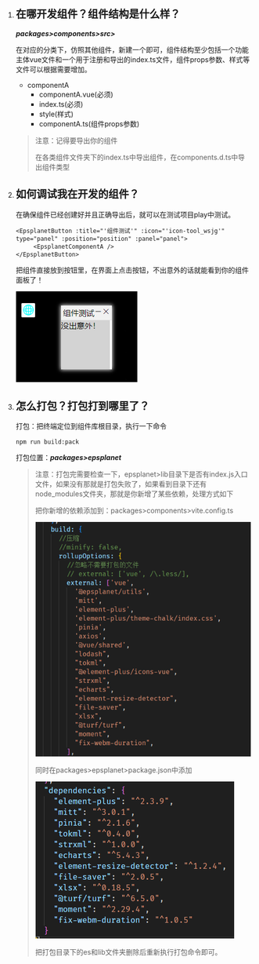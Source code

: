1. ## 在哪开发组件？组件结构是什么样？

   ***packages>components>src>***

   在对应的分类下，仿照其他组件，新建一个即可，组件结构至少包括一个功能主体vue文件和一个用于注册和导出的index.ts文件，组件props参数、样式等文件可以根据需要增加。

   - componentA                           
     - componentA.vue(必须)
     - index.ts(必须)
     - style(样式)
     - componentA.ts(组件props参数)

   > 注意：记得要导出你的组件
   >
   > 在各类组件文件夹下的index.ts中导出组件，在components.d.ts中导出组件类型

2. ## 如何调试我在开发的组件？

   在确保组件已经创建好并且正确导出后，就可以在测试项目play中测试。

   ```vue
   <EpsplanetButton :title="'组件测试'" :icon="'icon-tool_wsjg'" type="panel" :position="position" :panel="panel">
    	<EpsplanetComponentA />
   </EpsplanetButton>
   ```

   把组件直接放到按钮里，在界面上点击按钮，不出意外的话就能看到你的组件面板了！

   ![image-20231024104017390](image-20231024104017390.png)
   
3. ## 怎么打包？打包打到哪里了？

   打包：把终端定位到组件库根目录，执行一下命令

   ```node
   npm run build:pack
   ```

   打包位置：***packages>epsplanet***

   > 注意：打包完需要检查一下，epsplanet>lib目录下是否有index.js入口文件，如果没有那就是打包失败了，如果看到目录下还有node_modules文件夹，那就是你新增了某些依赖，处理方式如下
   >
   > 把你新增的依赖添加到：packages>components>vite.config.ts
   >
   > ![image-20231024105827566](image-20231024105827566.png)
   >
   > 同时在packages>epsplanet>package.json中添加
   >
   > ![image-20231024110022124](image-20231024110022124.png)
   >
   > 把打包目录下的es和lib文件夹删除后重新执行打包命令即可。

